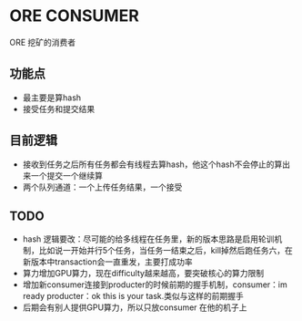 # ORE CONSUMER

ORE 挖矿的消费者

## 功能点

- 最主要是算hash
- 接受任务和提交结果

## 目前逻辑

- 接收到任务之后所有任务都会有线程去算hash，他这个hash不会停止的算出来一个提交一个继续算
- 两个队列通道：一个上传任务结果，一个接受

## TODO

- hash 逻辑要改：尽可能的给多线程在任务里，新的版本思路是启用轮训机制，比如说一开始并行5个任务，当任务一结束之后，kill掉然后跑任务六，在新版本中transaction会一直重发，主要打成功率
- 算力增加GPU算力，现在difficulty越来越高，要突破核心的算力限制
- 增加新consumer连接到producter的时候前期的握手机制，consumer：im ready producter：ok this is your task.类似与这样的前期握手
- 后期会有别人提供GPU算力，所以只放consumer 在他的机子上
